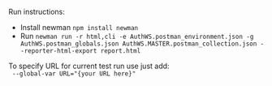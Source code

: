Run instructions:
 * Install newman
	```npm install newman```
 * Run
	```newman run -r html,cli -e AuthWS.postman_environment.json -g AuthWS.postman_globals.json AuthWS.MASTER.postman_collection.json --reporter-html-export report.html```

To specify URL for current test run use just add: <br>
    ``` --global-var URL="{your URL here}"```
